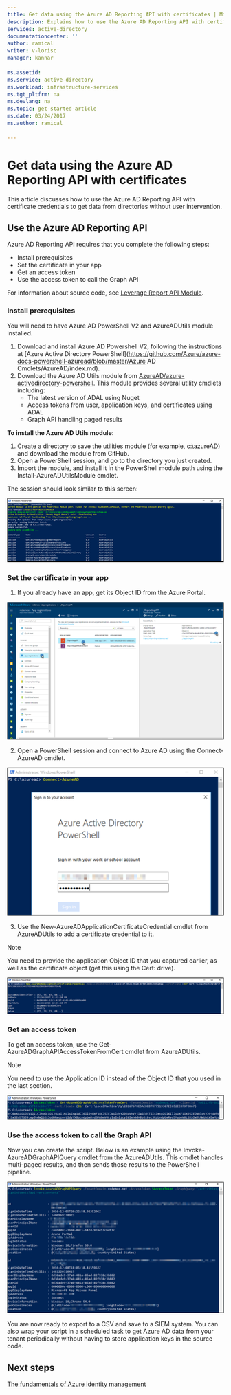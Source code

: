 ```yaml
---
title: Get data using the Azure AD Reporting API with certificates | Microsoft Docs
description: Explains how to use the Azure AD Reporting API with certificate credentials to get data from directories without user intervention. 
services: active-directory
documentationcenter: ''
author: ramical
writer: v-lorisc
manager: kannar

ms.assetid: 
ms.service: active-directory
ms.workload: infrastructure-services
ms.tgt_pltfrm: na
ms.devlang: na
ms.topic: get-started-article
ms.date: 03/24/2017
ms.author: ramical

---
```

# Get data using the Azure AD Reporting API with certificates
This article discusses how to use the Azure AD Reporting API with certificate credentials to get data from directories without user intervention. 

## Use the Azure AD Reporting API 
Azure AD Reporting API requires that you complete the following steps:
 *	Install prerequisites
 *	Set the certificate in your app
 *	Get an access token
 *	Use the access token to call the Graph API

For information about source code, see [Leverage Report API Module](https://github.com/AzureAD/azure-activedirectory-powershell/tree/gh-pages/Modules/AzureADUtils). 

### Install prerequisites
You will need to have Azure AD PowerShell V2 and AzureADUtils module installed.

1. Download and install Azure AD Powershell V2, following the instructions at [Azure Active Directory PowerShell](https://github.com/Azure/azure-docs-powershell-azuread/blob/master/Azure AD Cmdlets/AzureAD/index.md).
2. Download the Azure AD Utils module from [AzureAD/azure-activedirectory-powershell](https://github.com/AzureAD/azure-activedirectory-powershell/blob/gh-pages/Modules/AzureADUtils/AzureADUtils.psm1). 
  This module provides several utility cmdlets including:
   * The latest version of ADAL using Nuget
   * Access tokens from user, application keys, and certificates using ADAL
   * Graph API handling paged results

**To install the Azure AD Utils module:**

1. Create a directory to save the utilities module (for example, c:\azureAD) and download the module from GitHub.
2. Open a PowerShell session, and go to the directory you just created. 
3. Import the module, and install it in the PowerShell module path using the Install-AzureADUtilsModule cmdlet. 

The session should look similar to this screen:

  ![Windows Powershell](./media/active-directory-report-api-with-certificates/windows-powershell.png)

### Set the certificate in your app
1. If you already have an app, get its Object ID from the Azure Portal. 

  ![Azure portal](./media/active-directory-report-api-with-certificates/azure-portal.png)

2. Open a PowerShell session and connect to Azure AD using the Connect-AzureAD cmdlet.

  ![Azure portal](./media/active-directory-report-api-with-certificates/connect-azuaread-cmdlet.png)

3. Use the New-AzureADApplicationCertificateCredential cmdlet from AzureADUtils to add a certificate credential to it. 

>[!Note]
>You need to provide the application Object ID that you captured earlier, as well as the certificate object (get this using the Cert: drive).
>


  ![Azure portal](./media/active-directory-report-api-with-certificates/add-certificate-credential.png)
  
### Get an access token

To get an access token, use the Get-AzureADGraphAPIAccessTokenFromCert cmdlet from AzureADUtils. 

>[!NOTE]
>You need to use the Application ID instead of the Object ID that you used in the last section.
>

 ![Azure portal](./media/active-directory-report-api-with-certificates/application-id.png)

### Use the access token to call the Graph API

Now you can create the script. Below is an example using the Invoke-AzureADGraphAPIQuery cmdlet from the AzureADUtils. This cmdlet handles multi-paged results, and then sends those results to the PowerShell pipeline. 

 ![Azure portal](./media/active-directory-report-api-with-certificates/script-completed.png)

You are now ready to export to a CSV and save to a SIEM system. You can also wrap your script in a scheduled task to get Azure AD data from your tenant periodically without having to store application keys in the source code. 

## Next steps
[The fundamentals of Azure identity management](https://docs.microsoft.com/en-us/azure/active-directory/fundamentals-identity)<br>



